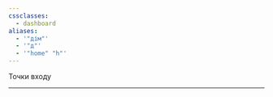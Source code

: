 ```yaml
---
cssclasses:
  - dashboard
aliases:
  - '"дім"'
  - '"д"'
  - '"home" "h"'
---
```

Точки входу
_______________________________